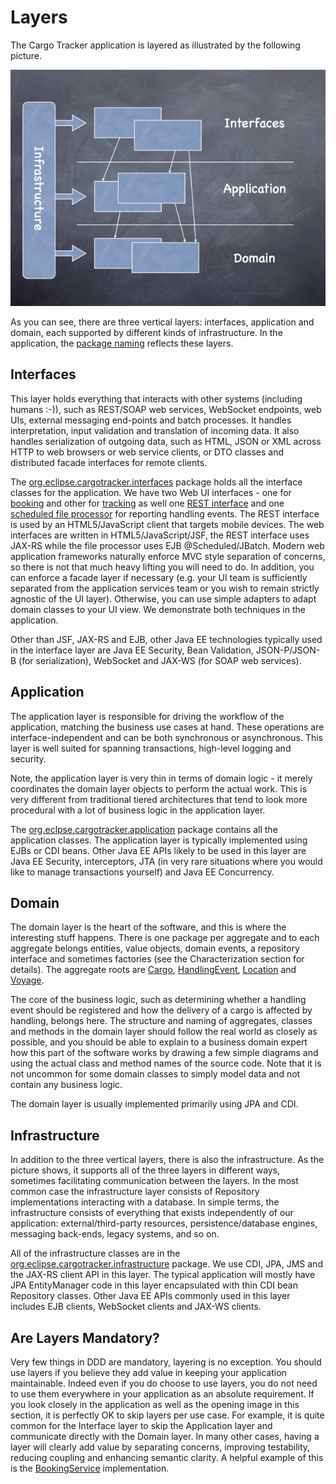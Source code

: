 # Layers

The Cargo Tracker application is layered as illustrated by the following picture.

![](.gitbook/assets/layers.jpg)

As you can see, there are three vertical layers: interfaces, application and domain, each supported by different kinds of infrastructure. In the application, the [package naming](https://github.com/eclipse-ee4j/cargotracker/tree/master/src/main/java/org/eclipse/cargotracker) reflects these layers.

## Interfaces

This layer holds everything that interacts with other systems \(including humans :-\)\), such as REST/SOAP web services, WebSocket endpoints, web UIs, external messaging end-points and batch processes. It handles interpretation, input validation and translation of incoming data. It also handles serialization of outgoing data, such as HTML, JSON or XML across HTTP to web browsers or web service clients, or DTO classes and distributed facade interfaces for remote clients.

The [org.eclipse.cargotracker.interfaces](https://github.com/eclipse-ee4j/cargotracker/tree/master/src/main/java/org/eclipse/cargotracker/interfaces) package holds all the interface classes for the application. We have two Web UI interfaces - one for [booking](https://github.com/eclipse-ee4j/cargotracker/tree/master/src/main/java/org/eclipse/cargotracker/interfaces/booking) and other for [tracking](https://github.com/eclipse-ee4j/cargotracker/tree/master/src/main/java/org/eclipse/cargotracker/interfaces/tracking) as well one [REST interface](https://github.com/eclipse-ee4j/cargotracker/tree/master/src/main/java/org/eclipse/cargotracker/interfaces/handling/rest/HandlingReportService.java) and one [scheduled file processor](https://github.com/eclipse-ee4j/cargotracker/tree/master/src/main/java/org/eclipse/cargotracker/interfaces/handling/file/UploadDirectoryScanner.java) for reporting handling events. The REST interface is used by an HTML5/JavaScript client that targets mobile devices. The web interfaces are written in HTML5/JavaScript/JSF, the REST interface uses JAX-RS while the file processor uses EJB @Scheduled/JBatch. Modern web application frameworks naturally enforce MVC style separation of concerns, so there is not that much heavy lifting you will need to do. In addition, you can enforce a facade layer if necessary \(e.g. your UI team is sufficiently separated from the application services team or you wish to remain strictly agnostic of the UI layer\). Otherwise, you can use simple adapters to adapt domain classes to your UI view. We demonstrate both techniques in the application.

Other than JSF, JAX-RS and EJB, other Java EE technologies typically used in the interface layer are Java EE Security, Bean Validation, JSON-P/JSON-B \(for serialization\), WebSocket and JAX-WS \(for SOAP web services\).

## Application

The application layer is responsible for driving the workflow of the application, matching the business use cases at hand. These operations are interface-independent and can be both synchronous or asynchronous. This layer is well suited for spanning transactions, high-level logging and security.

Note, the application layer is very thin in terms of domain logic - it merely coordinates the domain layer objects to perform the actual work. This is very different from traditional tiered architectures that tend to look more procedural with a lot of business logic in the application layer.

The [org.eclpse.cargotracker.application](https://github.com/eclipse-ee4j/cargotracker/tree/master/src/main/java/org/eclipse/cargotracker/application) package contains all the application classes. The application layer is typically implemented using EJBs or CDI beans. Other Java EE APIs likely to be used in this layer are Java EE Security, interceptors, JTA \(in very rare situations where you would like to manage transactions yourself\) and Java EE Concurrency.

## Domain

The domain layer is the heart of the software, and this is where the interesting stuff happens. There is one package per aggregate and to each aggregate belongs entities, value objects, domain events, a repository interface and sometimes factories \(see the Characterization section for details\). The aggregate roots are [Cargo](https://github.com/eclipse-ee4j/cargotracker/tree/master/src/main/java/org/eclipse/cargotracker/domain/model/cargo/Cargo.java), [HandlingEvent](https://github.com/eclipse-ee4j/cargotracker/tree/master/src/main/java/org/eclipse/cargotracker/domain/model/handling/HandlingEvent.java), [Location](https://github.com/eclipse-ee4j/cargotracker/tree/master/src/main/java/org/eclipse/cargotracker/domain/model/location/Location.java) and [Voyage](https://github.com/eclipse-ee4j/cargotracker/tree/master/src/main/java/org/eclipse/cargotracker/domain/model/voyage/Voyage.java).

The core of the business logic, such as determining whether a handling event should be registered and how the delivery of a cargo is affected by handling, belongs here. The structure and naming of aggregates, classes and methods in the domain layer should follow the real world as closely as possible, and you should be able to explain to a business domain expert how this part of the software works by drawing a few simple diagrams and using the actual class and method names of the source code. Note that it is not uncommon for some domain classes to simply model data and not contain any business logic.

The domain layer is usually implemented primarily using JPA and CDI.

## Infrastructure

In addition to the three vertical layers, there is also the infrastructure. As the picture shows, it supports all of the three layers in different ways, sometimes facilitating communication between the layers. In the most common case the infrastructure layer consists of Repository implementations interacting with a database. In simple terms, the infrastructure consists of everything that exists independently of our application: external/third-party resources, persistence/database engines, messaging back-ends, legacy systems, and so on.

All of the infrastructure classes are in the [org.eclipse.cargotracker.infrastructure](https://github.com/eclipse-ee4j/cargotracker/tree/master/src/main/java/org/eclipse/cargotracker/infrastructure) package. We use CDI, JPA, JMS and the JAX-RS client API in this layer. The typical application will mostly have JPA EntityManager code in this layer encapsulated with thin CDI bean Repository classes. Other Java EE APIs commonly used in this layer includes EJB clients, WebSocket clients and JAX-WS clients.

## Are Layers Mandatory?

Very few things in DDD are mandatory, layering is no exception. You should use layers if you believe they add value in keeping your application maintainable. Indeed even if you do choose to use layers, you do not need to use them everywhere in your application as an absolute requirement. If you look closely in the application as well as the opening image in this section, it is perfectly OK to skip layers per use case. For example, it is quite common for the Interface layer to skip the Application layer and communicate directly with the Domain layer. In many other cases, having a layer will clearly add value by separating concerns, improving testability, reducing coupling and enhancing semantic clarity. A helpful example of this is the [BookingService](https://github.com/eclipse-ee4j/cargotracker/tree/master/src/main/java/org/eclipse/cargotracker/application/internal/DefaultBookingService.java) implementation.
